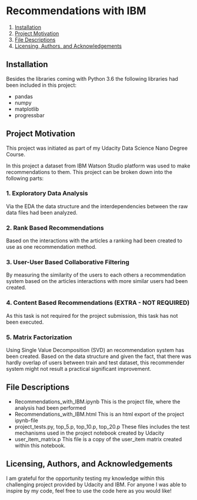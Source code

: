 # Recommendations with IBM

1. [Installation](#installation)
2. [Project Motivation](#motivation)
3. [File Descriptions](#files)
4. [Licensing, Authors, and Acknowledgements](#licensing)

## Installation <a name ='installation'></a>
Besides the libraries coming with Python 3.6 the following libraries had been included in this project:
* pandas
* numpy
* matplotlib
* progressbar

## Project Motivation <a name ='motivation'></a>
This project was initiated as part of my Udacity Data Science Nano Degree Course.

In this project a dataset from IBM Watson Studio platform was used to make recommendations to them. 
This project can be broken down into the following parts:

### 1. Exploratory Data Analysis
Via the EDA the data structure and the interdependencies between the raw data files had been analyzed. 
### 2. Rank Based Recommendations
Based on the interactions with the articles a ranking had been created to use as one recommendation method. 
### 3. User-User Based Collaborative Filtering
By measuring the similarity of the users to each others a recommendation system based on the articles interactions with more similar users had been created. 
### 4. Content Based Recommendations (EXTRA - NOT REQUIRED)
As this task is not required for the project submission, this task has not been executed. 
### 5. Matrix Factorization
Using Single Value Decomposition (SVD) an recommendation system has been created. Based on the data structure and given the fact, that there was hardly overlap of users between train and test dataset, this recommender system might not result a practical significant improvement. 

## File Descriptions <a name ='files'></a>
* Recommendations_with_IBM.ipynb
This is the project file, where the analysis had been performed
* Recommendations_with_IBM.html
This is an html export of the project ipynb-file
* project_tests.py, top_5.p, top_10.p, top_20.p
These files includes the test mechanisms used in the project notebook created by Udacity
* user_item_matrix.p
This file is a copy of the user_item matrix created within this notebook.

## Licensing, Authors, and Acknowledgements <a name ='licensing'></a>
I am grateful for the opportunity testing my knowledge within this challenging project provided by Udacity and IBM. For anyone I was able to inspire by my code, feel free to use the code here as you would like!
